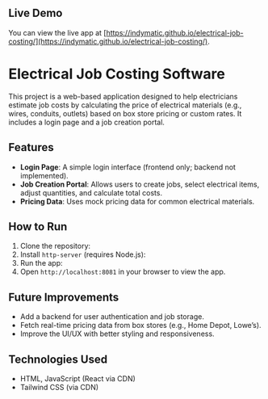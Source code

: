 ## Live Demo
You can view the live app at [https://indymatic.github.io/electrical-job-costing/](https://indymatic.github.io/electrical-job-costing/).
# Electrical Job Costing Software

This project is a web-based application designed to help electricians estimate job costs by calculating the price of electrical materials (e.g., wires, conduits, outlets) based on box store pricing or custom rates. It includes a login page and a job creation portal.

## Features
- **Login Page**: A simple login interface (frontend only; backend not implemented).
- **Job Creation Portal**: Allows users to create jobs, select electrical items, adjust quantities, and calculate total costs.
- **Pricing Data**: Uses mock pricing data for common electrical materials.

## How to Run
1. Clone the repository: 
2. Install `http-server` (requires Node.js):
3. Run the app:
4. Open `http://localhost:8081` in your browser to view the app.

## Future Improvements
- Add a backend for user authentication and job storage.
- Fetch real-time pricing data from box stores (e.g., Home Depot, Lowe’s).
- Improve the UI/UX with better styling and responsiveness.

## Technologies Used
- HTML, JavaScript (React via CDN)
- Tailwind CSS (via CDN)
